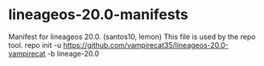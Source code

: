 # lineageos-20.0-manifests
Manifest for lineageos 20.0. (santos10, lemon)
This file is used by the repo tool.
repo init -u https://github.com/vampirecat35/lineageos-20.0-vampirecat -b lineage-20.0
